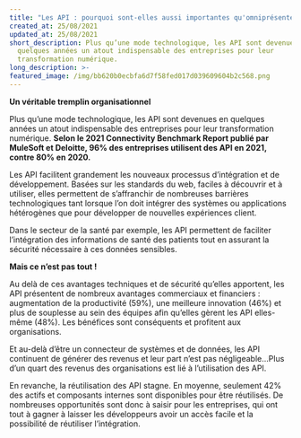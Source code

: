 ```yaml
---
title: "Les API : pourquoi sont-elles aussi importantes qu'omniprésentes?"
created_at: 25/08/2021
updated_at: 25/08/2021
short_description: Plus qu’une mode technologique, les API sont devenues en
  quelques années un atout indispensable des entreprises pour leur
  transformation numérique.
long_description: >-
featured_image: /img/bb620b0ecbfa6d7f58fed017d039609604b2c568.png
---
```


**Un véritable tremplin organisationnel**


Plus qu’une mode technologique, les API sont devenues en quelques années un atout indispensable des entreprises pour leur transformation numérique. **Selon le 2021 Connectivity Benchmark Report publié par MuleSoft et Deloitte,  96% des entreprises utilisent des API en 2021, contre 80% en 2020.** 




Les API facilitent grandement les nouveaux processus d’intégration et de développement. Basées sur les standards du web, faciles à découvrir et à utiliser, elles permettent de s’affranchir de nombreuses barrières technologiques tant lorsque l’on doit intégrer des systèmes ou applications hétérogènes que pour développer de nouvelles expériences client.






Dans le secteur de la santé par exemple, les API permettent de faciliter l’intégration des informations de santé des patients tout en assurant la sécurité nécessaire à ces données sensibles.






**Mais ce n’est pas tout !**


Au delà de ces avantages techniques et de sécurité qu’elles apportent, les API présentent de nombreux avantages commerciaux et financiers : augmentation de la productivité (59%), une meilleure innovation (46%) et plus de souplesse au sein des équipes afin qu’elles gèrent les API elles-même (48%). Les bénéfices sont conséquents et profitent aux organisations. 




Et au-delà d’être un connecteur de systèmes et de données, les API continuent de générer des revenus et leur part n’est pas négligeable...Plus d’un quart des revenus des organisations est lié à l’utilisation des API. 




En revanche, la réutilisation des API stagne. En moyenne, seulement 42% des actifs et composants internes sont disponibles pour être réutilisés. De nombreuses opportunités sont donc à saisir pour les entreprises, qui ont tout à gagner à laisser les développeurs avoir un accès facile et la possibilité de réutiliser l’intégration.